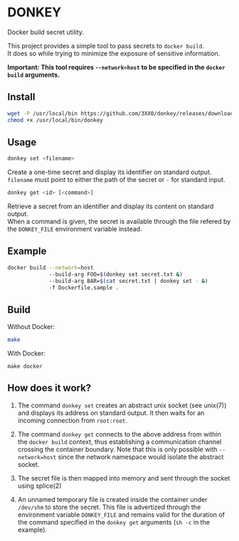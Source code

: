 # DONKEY

Docker build secret utility.

This project provides a simple tool to pass secrets to `docker build`.\
It does so while trying to minimize the exposure of sensitive information.

**Important: This tool requires `--network=host` to be specified in the `docker build` arguments.**

## Install

```sh
wget -P /usr/local/bin https://github.com/3XX0/donkey/releases/download/v1.0.0/donkey
chmod +x /usr/local/bin/donkey
```

## Usage

```sh
donkey set <filename>
```

Create a one-time secret and display its identifier on standard output.\
`filename` must point to either the path of the secret or `-` for standard input.

```sh
donkey get <id> [<command>]
```

Retrieve a secret from an identifier and display its content on standard output.\
When a command is given, the secret is available through the file refered by the `DONKEY_FILE` environment variable instead.

## Example

```sh
docker build --network=host
             --build-arg FOO=$(donkey set secret.txt &)
             --build-arg BAR=$(cat secret.txt | donkey set - &)
             -f Dockerfile.sample .
```

## Build

Without Docker:
```sh
make
```

With Docker:
```
make docker
```

## How does it work?

1. The command `donkey set` creates an abstract unix socket (see unix(7)) and displays its address on standard output. It then  waits for an incoming connection from `root:root`.

2. The command `donkey get` connects to the above address from within the `docker build` context, thus establishing a communication channel crossing the container boundary. Note that this is only possible with `--network=host` since the network namespace would isolate the abstract socket.

3. The secret file is then mapped into memory and sent through the socket using splice(2)

4. An unnamed temporary file is created inside the container under `/dev/shm` to store the secret. This file is advertized through the environment variable `DONKEY_FILE` and remains valid for the duration of the command specified in the `donkey get` arguments (`sh -c` in the example).

